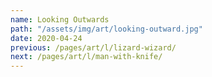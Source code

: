 ```yaml
---
name: Looking Outwards
path: "/assets/img/art/looking-outward.jpg"
date: 2020-04-24
previous: /pages/art/l/lizard-wizard/
next: /pages/art/l/man-with-knife/
---
```

